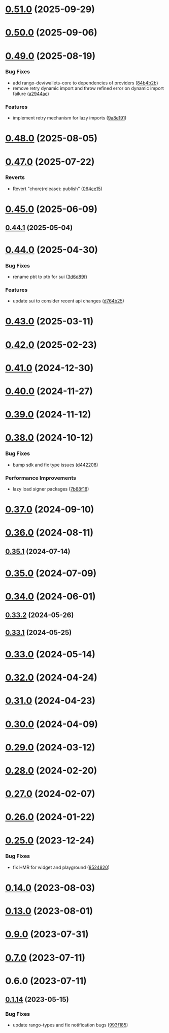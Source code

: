 # [0.51.0](https://github.com/rango-exchange/rango-client/compare/provider-taho@0.50.0...provider-taho@0.51.0) (2025-09-29)



# [0.50.0](https://github.com/rango-exchange/rango-client/compare/provider-taho@0.49.0...provider-taho@0.50.0) (2025-09-06)



# [0.49.0](https://github.com/rango-exchange/rango-client/compare/provider-taho@0.48.0...provider-taho@0.49.0) (2025-08-19)


### Bug Fixes

* add rango-dev/wallets-core to dependencies of providers ([84b4b2b](https://github.com/rango-exchange/rango-client/commit/84b4b2b7c3a7f5631228fb6ebf04617c3c4428e9))
* remove retry dynamic import and throw refined error on dynamic import failure ([a2944ac](https://github.com/rango-exchange/rango-client/commit/a2944ac3c05a0e945f6e5621fa5693ab89625485))


### Features

* implement retry mechanism for lazy imports ([9a8e191](https://github.com/rango-exchange/rango-client/commit/9a8e191711d2319990ca4d0613e8188a5f86842f))



# [0.48.0](https://github.com/rango-exchange/rango-client/compare/provider-taho@0.47.0...provider-taho@0.48.0) (2025-08-05)



# [0.47.0](https://github.com/rango-exchange/rango-client/compare/provider-taho@0.46.0...provider-taho@0.47.0) (2025-07-22)


### Reverts

* Revert "chore(release): publish" ([064ce15](https://github.com/rango-exchange/rango-client/commit/064ce157a2f819856f647f83aeb1c0410542e8d7))



# [0.45.0](https://github.com/rango-exchange/rango-client/compare/provider-taho@0.44.1...provider-taho@0.45.0) (2025-06-09)



## [0.44.1](https://github.com/rango-exchange/rango-client/compare/provider-taho@0.44.0...provider-taho@0.44.1) (2025-05-04)



# [0.44.0](https://github.com/rango-exchange/rango-client/compare/provider-taho@0.43.0...provider-taho@0.44.0) (2025-04-30)


### Bug Fixes

* rename pbt to ptb for sui ([3d6d89f](https://github.com/rango-exchange/rango-client/commit/3d6d89f2265766607a15d61e0df92643fb33072b))


### Features

* update sui to consider recent api changes ([d764b25](https://github.com/rango-exchange/rango-client/commit/d764b2501df9bb295f63cdbc0b05acd4a3abb4b9))



# [0.43.0](https://github.com/rango-exchange/rango-client/compare/provider-taho@0.42.0...provider-taho@0.43.0) (2025-03-11)



# [0.42.0](https://github.com/rango-exchange/rango-client/compare/provider-taho@0.41.0...provider-taho@0.42.0) (2025-02-23)



# [0.41.0](https://github.com/rango-exchange/rango-client/compare/provider-taho@0.40.0...provider-taho@0.41.0) (2024-12-30)



# [0.40.0](https://github.com/rango-exchange/rango-client/compare/provider-taho@0.39.0...provider-taho@0.40.0) (2024-11-27)



# [0.39.0](https://github.com/rango-exchange/rango-client/compare/provider-taho@0.38.0...provider-taho@0.39.0) (2024-11-12)



# [0.38.0](https://github.com/rango-exchange/rango-client/compare/provider-taho@0.37.0...provider-taho@0.38.0) (2024-10-12)


### Bug Fixes

* bump sdk and fix type issues ([d442208](https://github.com/rango-exchange/rango-client/commit/d4422083bf5dd27d5f509ce1db7f9560d05428c8))


### Performance Improvements

* lazy load signer packages ([7b88f18](https://github.com/rango-exchange/rango-client/commit/7b88f1834f7b29b4b81ab6c81a07bb88e8ccf55c))



# [0.37.0](https://github.com/rango-exchange/rango-client/compare/provider-taho@0.36.0...provider-taho@0.37.0) (2024-09-10)



# [0.36.0](https://github.com/rango-exchange/rango-client/compare/provider-taho@0.35.1...provider-taho@0.36.0) (2024-08-11)



## [0.35.1](https://github.com/rango-exchange/rango-client/compare/provider-taho@0.35.0...provider-taho@0.35.1) (2024-07-14)



# [0.35.0](https://github.com/rango-exchange/rango-client/compare/provider-taho@0.33.2...provider-taho@0.35.0) (2024-07-09)



# [0.34.0](https://github.com/rango-exchange/rango-client/compare/provider-taho@0.33.2...provider-taho@0.34.0) (2024-06-01)



## [0.33.2](https://github.com/rango-exchange/rango-client/compare/provider-taho@0.33.1...provider-taho@0.33.2) (2024-05-26)



## [0.33.1](https://github.com/rango-exchange/rango-client/compare/provider-taho@0.33.0...provider-taho@0.33.1) (2024-05-25)



# [0.33.0](https://github.com/rango-exchange/rango-client/compare/provider-taho@0.32.0...provider-taho@0.33.0) (2024-05-14)



# [0.32.0](https://github.com/rango-exchange/rango-client/compare/provider-taho@0.31.0...provider-taho@0.32.0) (2024-04-24)



# [0.31.0](https://github.com/rango-exchange/rango-client/compare/provider-taho@0.30.0...provider-taho@0.31.0) (2024-04-23)



# [0.30.0](https://github.com/rango-exchange/rango-client/compare/provider-taho@0.29.0...provider-taho@0.30.0) (2024-04-09)



# [0.29.0](https://github.com/rango-exchange/rango-client/compare/provider-taho@0.28.0...provider-taho@0.29.0) (2024-03-12)



# [0.28.0](https://github.com/rango-exchange/rango-client/compare/provider-taho@0.27.0...provider-taho@0.28.0) (2024-02-20)



# [0.27.0](https://github.com/rango-exchange/rango-client/compare/provider-taho@0.26.0...provider-taho@0.27.0) (2024-02-07)



# [0.26.0](https://github.com/rango-exchange/rango-client/compare/provider-taho@0.25.0...provider-taho@0.26.0) (2024-01-22)



# [0.25.0](https://github.com/rango-exchange/rango-client/compare/provider-taho@0.23.0...provider-taho@0.25.0) (2023-12-24)


### Bug Fixes

* fix HMR for widget and playground ([8524820](https://github.com/rango-exchange/rango-client/commit/8524820f10cf0b8921f3db0c4f620ff98daa4103))



# [0.14.0](https://github.com/rango-exchange/rango-client/compare/provider-taho@0.13.0...provider-taho@0.14.0) (2023-08-03)



# [0.13.0](https://github.com/rango-exchange/rango-client/compare/provider-taho@0.12.0...provider-taho@0.13.0) (2023-08-01)



# [0.9.0](https://github.com/rango-exchange/rango-client/compare/provider-taho@0.8.0...provider-taho@0.9.0) (2023-07-31)



# [0.7.0](https://github.com/rango-exchange/rango-client/compare/provider-taho@0.6.0...provider-taho@0.7.0) (2023-07-11)



# 0.6.0 (2023-07-11)



## [0.1.14](https://github.com/rango-exchange/rango-client/compare/provider-taho@0.1.13...provider-taho@0.1.14) (2023-05-15)


### Bug Fixes

* update rango-types and fix notification bugs ([993f185](https://github.com/rango-exchange/rango-client/commit/993f185e0b8c5e5e15a2c65ba2d85d1f9c8daa90))



